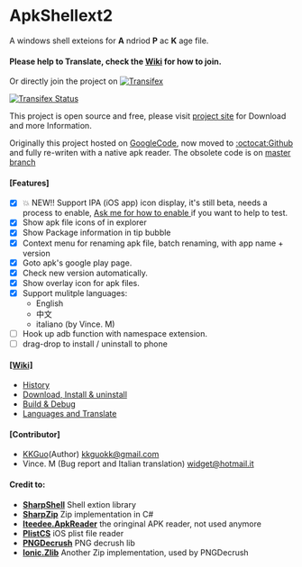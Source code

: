 # ApkShellext2

A windows shell exteions for __A__ ndriod __P__ ac __K__ age file.

#### Please help to Translate, check the [Wiki](https://github.com/kkguo/apkshellext/wiki/Languages-suppport-and-Transaltion#2-translate-and-add-the-language-into-project) for how to join.
Or directly join the project on 
[![Transifex](https://ds0k0en9abmn1.cloudfront.net/static/charts/images/tx-logo-micro.646b0065fce6.png)](https://www.transifex.com/projects/p/apkshellext/)

[![Transifex Status](https://www.transifex.com/projects/p/apkshellext/resource/resourcesresx-8/chart/image_png)](https://www.transifex.com/projects/p/apkshellext/)

This project is open source and free, please visit [project site](http://apkshellext.com) for Download and more Information.

Originally this project hosted on [GoogleCode](code.google.com/p/apkshellext), now moved to [:octocat:Github](https://github.com/kkguo/apkshellext) and fully re-writen with a native apk reader. The obsolete code is on [master branch](https://github.com/kkguo/apkshellext/tree/master)


#### [Features]
 - [x] :boom: NEW!! Support IPA (iOS app) icon display, it's still beta, needs a process to enable, [ Ask me for how to enable ](mailto:kkguokk@gmail.com) if you want to help to test. 
 - [x] Show apk file icons of in explorer
 - [x] Show Package information in tip bubble
 - [x] Context menu for renaming apk file, batch renaming, with app name + version
 - [x] Goto apk's google play page.
 - [x] Check new version automatically.
 - [x] Show overlay icon for apk files.
 - [x] Support mulitple languages: 
    - English
    - 中文
    - italiano (by Vince. M)
 - [ ] Hook up adb function with namespace extension.
 - [ ] drag-drop to install / uninstall to phone

#### [[Wiki]](https://github.com/kkguo/apkshellext/wiki)
* [History](https://github.com/kkguo/apkshellext/wiki/Home)
* [Download, Install & uninstall](https://github.com/kkguo/apkshellext/wiki/How-to-install-and-uninstall)
* [Build & Debug](https://github.com/kkguo/apkshellext/wiki/How-to-build-and-debug)
* [Languages and Translate](https://github.com/kkguo/apkshellext/wiki/Languages-suppport-and-Transaltion)

#### [Contributor]
  * [KKGuo](https://github.com/kkguo)(Author) kkguokk@gmail.com
  * Vince. M (Bug report and Italian translation) widget@hotmail.it
 

#### Credit to:
* __[SharpShell](https://github.com/dwmkerr/sharpshell)__ Shell extion library
* __[SharpZip](https://github.com/icsharpcode/SharpZipLib)__ Zip implementation in C#
* __[Iteedee.ApkReader](https://github.com/hylander0/Iteedee.ApkReader)__  the oringinal APK reader, not used anymore
* __[PlistCS](https://github.com/animetrics/PlistCS)__  iOS plist file reader
* __[PNGDecrush](https://github.com/MikeWeller/PNGDecrush)__ PNG decrush lib
* __[Ionic.Zlib](https://github.com/jstedfast/Ionic.Zlib)__  Another Zip implementation, used by PNGDecrush

